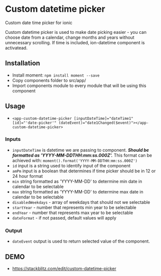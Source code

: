 # Custom datetime picker
Custom date time picker for ionic

Custom datetime picker is used to make date picking easier - you can choose date from a calendar, change months and years without unnecessary scrolling. 
If time is included, ion-datetime component is activatead. 

## Installation
- Install moment: `npm install moment --save`
- Copy components folder to src/app/
- Import components module to every module that will be using this component

## Usage 
- `<app-custom-datetime-picker [inputDateTime]="dateTime1" [id]="'date-picker'" (dateEvent)="date1Changed($event)"></app-custom-datetime-picker>`

### Inputs 
- `inputDateTime` is datetime we are passing to component. ***Should be formatted as 'YYYY-MM-DDTHH:mm:ss.000Z'.*** This format can be achieved with: `moment().format('YYYY-MM-DDTHH:mm:ss.000Z')`
- `id` input is a string used to identify input of the component
- `amPm` input is a boolean that determines if time picker should be in 12 or 24 hour format
- `min` string formatted as 'YYYY-MM-DD' to determine min date in calendar to be selectable
- `max` string formatted as 'YYYY-MM-DD' to determine max date in calendar to be selectable
- `disabledWeekdays` - array of weekdays that should not we selectable
- `startYear` - number that represents min year to be selectable
- `endYear` - number that represents max year to be selectable
- `dateFormat` - if not passed, default values will apply

### Output 
- `dateEvent` output is used to return selected value of the component.


## DEMO
- https://stackblitz.com/edit/custom-datetime-picker
